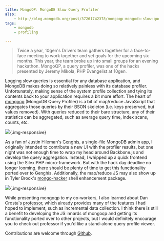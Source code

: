 ```yaml
---
title: MongoQP: MongoDB Slow Query Profiler
also:
    - http://blog.mongodb.org/post/37261742378/mongoqp-mongodb-slow-query-profiler
tags:
    - mongodb
    - profiling

---
```

> Twice a year, 10gen's Drivers team gathers together for a face-to-face meeting
to work together and set goals for the upcoming six months. This year, the team
broke up into small groups for an evening hackathon. MongoQP, a query profiler,
was one of the hacks presented by Jeremy Mikola, PHP Evangelist at 10gen.

Logging slow queries is essential for any database application, and MongoDB
makes doing so relatively painless with its database profiler. Unfortunately,
making sense of the system.profile collection and tying its contents back to
your application requires a bit more effort. The heart of [mongoqp] (MongoDB
Query Profiler) is a bit of map/reduce JavaScript that aggregates those queries
by their BSON skeleton (i.e. keys preserved, but values removed). With queries
reduced to their bare structure, any of their statistics can be aggregated, such
as average query time, index scans, counts, etc.

![](http://i.imgur.com/pXLc4.png){.img-responsive}

As a fan of Justin Hileman's [Genghis], a single-file MongoDB admin app, I
originally intended to contribute a new UI with the profiler results, but one
night was not enough time to wrap my head around Backbone.js and develop the
query aggregation. Instead, I whipped up a quick frontend using the Silex PHP
micro-framework. But with the hack day deadline no longer looming, there should
be plenty of time to get this functionality ported over to Genghis.
Additionally, the map/reduce JS may also show up in Tyler Brock's [mongo-hacker]
shell enhancement package.

![](http://i.imgur.com/5EZbm.png){.img-responsive}

While presenting mongoqp to my co-workers, I also learned about Dan Crosta's
[professor], which already provides many of the features I had hoped to
implement, such as incremental data collection. I think there is still a benefit
to developing the JS innards of mongoqp and getting its functionality ported
over to other projects, but I would definitely encourage you to check out
professor if you'd like a stand-alone query profile viewer.

Contributions are welcome through [Github][mongoqp].

  [Genghis]: http://genghisapp.com/
  [mongoqp]: https://github.com/jmikola/mongoqp
  [mongo-hacker]: https://github.com/TylerBrock/mongo-hacker
  [professor]: https://github.com/dcrosta/professor
